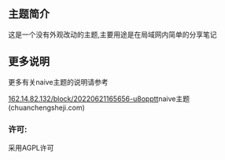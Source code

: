 ## 主题简介

这是一个没有外观改动的主题,主要用途是在局域网内简单的分享笔记

## 更多说明

更多有关naive主题的说明请参考

[162.14.82.132/block/20220621165656-u8opptt](http://162.14.82.132/block/20220621165656-u8opptt)naive主题 (chuanchengsheji.com)

### 许可:

采用AGPL许可

